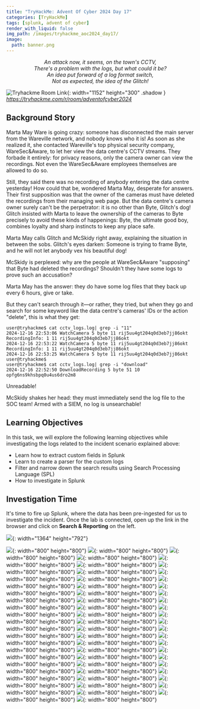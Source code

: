 ```yaml
---
title: "TryHackMe: Advent Of Cyber 2024 Day 17"
categories: [TryHackMe]
tags: [splunk, advent of cyber]
render_with_liquid: false
img_path: /images/tryhackme_aoc2024_day17/
image:
  path: banner.png
---
```


<p align="center"><i>An attack now, it seems, on the town's CCTV,</i><br>
<i>There's a problem with the logs, but what could it be?</i><br>
<i>An idea put forward of a log format switch,</i><br>
<i>Not as expected, the idea of the Glitch!</i></p>

![Tryhackme Room Link](bell.png){: width="1152" height="300" .shadow }
_<https://tryhackme.com/r/room/adventofcyber2024>_

## Background Story

Marta May Ware is going crazy: someone has disconnected the main server from the Wareville network, and nobody knows who it is! As soon as she realized it, she contacted Wareville's top physical security company, WareSec&Aware, to let her view the data centre's CCTV streams. They forbade it entirely: for privacy reasons, only the camera owner can view the recordings. Not even the WareSec&Aware employees themselves are allowed to do so.

Still, they said there was no recording of anybody entering the data centre yesterday! How could that be, wondered Marta May, desperate for answers. Their first supposition was that the owner of the cameras must have deleted the recordings from their managing web page. But the data centre's camera owner surely can't be the perpetrator: it is no other than Byte, Glitch's dog! Glitch insisted with Marta to leave the ownership of the cameras to Byte precisely to avoid these kinds of happenings: Byte, the ultimate good boy, combines loyalty and sharp instincts to keep any place safe.

Marta May calls Glitch and McSkidy right away, explaining the situation in between the sobs. Glitch's eyes darken: Someone is trying to frame Byte, and he will not let anybody vex his beautiful dog!

McSkidy is perplexed: why are the people at WareSec&Aware "supposing" that Byte had deleted the recordings? Shouldn't they have some logs to prove such an accusation?

Marta May has the answer: they do have some log files that they back up every 6 hours, give or take.

But they can't search through it—or rather, they tried, but when they go and search for some keyword like the data centre's cameras' IDs or the action "delete", this is what they get:

```console
user@tryhackme$ cat cctv_logs.log| grep -i "11"         
2024-12-16 22:53:06 WatchCamera 5 byte 11 rij5uu4gt204q0d3eb7jj86okt
RecordingInfo: 1 11 rij5uu4gt204q0d3eb7jj86okt
2024-12-16 22:53:22 WatchCamera 5 byte 11 rij5uu4gt204q0d3eb7jj86okt
RecordingInfo: 1 11 rij5uu4gt204q0d3eb7jj86okt
2024-12-16 22:53:25 WatchCamera 5 byte 11 rij5uu4gt204q0d3eb7jj86okt
user@tryhackme$ 
user@tryhackme$ cat cctv_logs.log| grep -i "download"               
2024-12-16 22:52:50 DownloadRecording 5 byte 51 10 opfg6ns9khsbpq0u4us6dro2m8
```
Unreadable!

McSkidy shakes her head: they must immediately send the log file to the SOC team! Armed with a SIEM, no log is unsearchable!

## Learning Objectives

In this task, we will explore the following learning objectives while investigating the logs related to the incident scenario explained above:

- Learn how to extract custom fields in Splunk
- Learn to create a parser for the custom logs
- Filter and narrow down the search results using Search Processing Language (SPL)
- How to investigate in Splunk

## Investigation Time

It's time to fire up Splunk, where the data has been pre-ingested for us to investigate the incident. Once the lab is connected, open up the link in the browser and click on **Search & Reporting** on the left.

![](splunk1.png){: width="1364" height="792"}

<!-- HTML inside Markdown -->
<lottie-player
    src="https://lottie.host/949e2e8d-d536-432b-ac05-ba04d8ad4f57/yYkj8wQAZ4.json"
    background="transparent"
    speed="1"
    style="width: 1200px; height: 1280px;"
    loop
    autoplay>
</lottie-player>

<script src="https://unpkg.com/@lottiefiles/lottie-player@latest/dist/lottie-player.js"></script>









![](tree.png){: width="800" height="800"}
![](tree.png){: width="800" height="800"}
![](tree.png){: width="800" height="800"}
![](tree.png){: width="800" height="800"}
![](tree.png){: width="800" height="800"}
![](tree.png){: width="800" height="800"}
![](tree.png){: width="800" height="800"}
![](tree.png){: width="800" height="800"}
![](tree.png){: width="800" height="800"}
![](tree.png){: width="800" height="800"}
![](tree.png){: width="800" height="800"}
![](tree.png){: width="800" height="800"}
![](tree.png){: width="800" height="800"}
![](tree.png){: width="800" height="800"}
![](tree.png){: width="800" height="800"}
![](tree.png){: width="800" height="800"}
![](tree.png){: width="800" height="800"}
![](tree.png){: width="800" height="800"}
![](tree.png){: width="800" height="800"}
![](tree.png){: width="800" height="800"}
![](tree.png){: width="800" height="800"}
![](tree.png){: width="800" height="800"}
![](tree.png){: width="800" height="800"}
![](tree.png){: width="800" height="800"}
![](tree.png){: width="800" height="800"}
![](tree.png){: width="800" height="800"}
![](tree.png){: width="800" height="800"}
![](tree.png){: width="800" height="800"}
![](tree.png){: width="800" height="800"}
![](tree.png){: width="800" height="800"}
![](tree.png){: width="800" height="800"}
![](tree.png){: width="800" height="800"}
![](tree.png){: width="800" height="800"}
![](tree.png){: width="800" height="800"}
![](tree.png){: width="800" height="800"}
![](tree.png){: width="800" height="800"}
![](tree.png){: width="800" height="800"}
![](tree.png){: width="800" height="800"}
![](tree.png){: width="800" height="800"}
![](tree.png){: width="800" height="800"}
![](tree.png){: width="800" height="800"}
![](tree.png){: width="800" height="800"}
![](tree.png){: width="800" height="800"}
![](tree.png){: width="800" height="800"}
